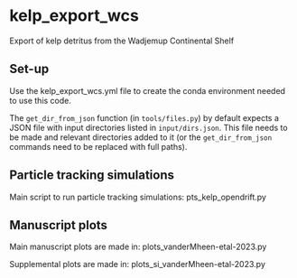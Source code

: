 # kelp_export_wcs
Export of kelp detritus from the Wadjemup Continental Shelf

## Set-up
Use the kelp_export_wcs.yml file to create the conda environment needed to use this code.

The `get_dir_from_json` function (in `tools/files.py`) by default expects a JSON file with input directories listed in `input/dirs.json`. This file needs to be made and relevant directories added to it (or the `get_dir_from_json` commands need to be replaced with full paths).

## Particle tracking simulations
Main script to run particle tracking simulations: pts_kelp_opendrift.py

## Manuscript plots
Main manuscript plots are made in: plots_vanderMheen-etal-2023.py

Supplemental plots are made in: plots_si_vanderMheen-etal-2023.py
